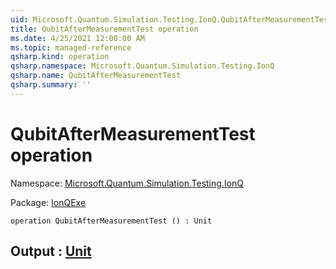 ```yaml
---
uid: Microsoft.Quantum.Simulation.Testing.IonQ.QubitAfterMeasurementTest
title: QubitAfterMeasurementTest operation
ms.date: 4/25/2021 12:00:00 AM
ms.topic: managed-reference
qsharp.kind: operation
qsharp.namespace: Microsoft.Quantum.Simulation.Testing.IonQ
qsharp.name: QubitAfterMeasurementTest
qsharp.summary: ''
---
```


# QubitAfterMeasurementTest operation

Namespace: [Microsoft.Quantum.Simulation.Testing.IonQ](xref:Microsoft.Quantum.Simulation.Testing.IonQ)

Package: [IonQExe](https://nuget.org/packages/IonQExe)




```qsharp
operation QubitAfterMeasurementTest () : Unit
```


## Output : [Unit](xref:microsoft.quantum.qsharp.valueliterals#unit-literal)

